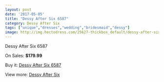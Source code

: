 ```yaml
---
layout: post
date: '2017-05-05'
title: "Dessy After Six 6587"
category: Dessy After Six
tags: ["unique","dresses","wedding","bridesmaid","dessy"]
image: http://img.hectodress.com/25627-thickbox_default/dessy-after-six-6587.jpg
---
```

Dessy After Six 6587

On Sales: **$179.99**
<a href="https://www.hectodress.com/dessy-after-six/11914-dessy-after-six-6587.html"><amp-img layout="responsive" width="600" height="600" src="//img.hectodress.com/25627-thickbox_default/dessy-after-six-6587.jpg" alt="Dessy After Six 6587 0" /></a>
<a href="https://www.hectodress.com/dessy-after-six/11914-dessy-after-six-6587.html"><amp-img layout="responsive" width="600" height="600" src="//img.hectodress.com/25628-thickbox_default/dessy-after-six-6587.jpg" alt="Dessy After Six 6587 1" /></a>

Buy it: [Dessy After Six 6587](https://www.hectodress.com/dessy-after-six/11914-dessy-after-six-6587.html "Dessy After Six 6587")

View more: [Dessy After Six](https://www.hectodress.com/186-dessy-after-six "Dessy After Six")